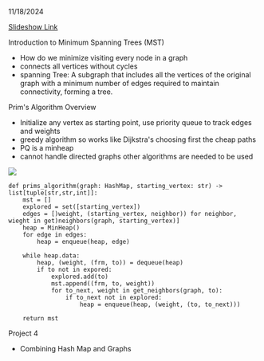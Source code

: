 11/18/2024

[Slideshow Link](https://docs.google.com/presentation/d/13hSCLydGJxv671NBcAh7R6lVaB8RbVK2aUuhJItuRiA/edit#slide=id.g2720ec22e85_0_0)

Introduction to Minimum Spanning Trees (MST)
 - How do we minimize visiting every node in a graph
 - connects all vertices without cycles
 - spanning Tree: A subgraph that includes all the vertices of the original graph with a minimum number of edges required to maintain connectivity, forming a tree.

Prim's Algorithm Overview
 - Initialize any vertex as starting point, use priority queue to track edges and weights
 - greedy algorithm so works like Dijkstra's choosing first the cheap paths
 - PQ is a minheap
 - cannot handle directed graphs other algorithms are needed to be used

![](https://lh7-rt.googleusercontent.com/slidesz/AGV_vUdkWIMJqDJAOVn-pCLCE4BEk3W_ZN3fdHCLC2RmsCODzrjFWl3xyx7p-RfZw4-tTeTSUtxTytnhrkNJt6H_ppdRC4g3hTQvPmrdeRSQteT6k8muJ0nIQCYUyih_Ifavkv6_Xcb-dupj6bl3t0FNUH5FB-Da1M3F=s2048?key=vRRsWSmWiyDIoOabKoUvlw)

```
def prims_algorithm(graph: HashMap, starting_vertex: str) -> list[tuple[str,str,int]]:
	mst = []
	explored = set([starting_vertex])
	edges = [)weight, (starting_vertex, neighbor)) for neighbor, wieght in get)neighbors(graph, starting_vertex)]
	heap = MinHeap()
	for edge in edges:
		heap = enqueue(heap, edge)

	while heap.data:
		heap, (weight, (frm, to)) = dequeue(heap)
		if to not in expored:
			explored.add(to)
			mst.append((frm, to, weight))
			for to_next, weight in get_neighbors(graph, to):
				if to_next not in explored:
					heap = enqueue(heap, (weight, (to, to_next)))

	return mst
```

Project 4
 - Combining Hash Map and Graphs
